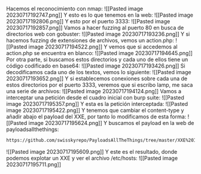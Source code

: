 Hacemos el reconocimiento con nmap:
![[Pasted image 20230717192747.png]]
Y esto es lo que tenemos en la web:
![[Pasted image 20230717192806.png]]
Y esto por el puerto 3333:
![[Pasted image 20230717192857.png]]
Vamos a hacer fuzzing al puerto 80 en busca de directorios web con gobuster:
![[Pasted image 20230717193236.png]]
Y si hacemos fuzzing de extensiones de archivos, vemos un action.php:
![[Pasted image 20230717194522.png]]
Y vemos que si accedemos al action.php se encuentra en blanco:
![[Pasted image 20230717194645.png]]
Por otra parte, si buscamos estos directorios y cada uno de ellos tiene un código codificado en base64:
![[Pasted image 20230717193426.png]]
Si decodificamos cada uno de los textos, vemos lo siguiente:
![[Pasted image 20230717193652.png]]
Y si establecemos conexiones sobre cada una de estos directorios por el puerto 3333, veremos que si escribo lamp, me saca una serie de archivos:
![[Pasted image 20230717194124.png]]
Vamos a interceptar una petición desde el cuadro inicial con burp suite:
![[Pasted image 20230717195357.png]]
Y esta es la petición interceptada:
![[Pasted image 20230717195422.png]]
Y tenemos que cambiar el content-type y añadir abajo el payload del XXE, por tanto lo modificamos de esta forma:
![[Pasted image 20230717195624.png]]
Y buscamos el payload en la web de payloadsallthethings:
```bash
https://github.com/swisskyrepo/PayloadsAllTheThings/tree/master/XXE%20Injection
```
![[Pasted image 20230717195609.png]]
Y este es el resultado, donde podemos explotar un XXE y ver el archivo /etc/hosts:
![[Pasted image 20230717195711.png]]


